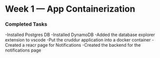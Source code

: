 # Week 1 — App Containerization
### Completed Tasks
-Installed Postgres DB
-Installed DynamoDB
-Added the database explorer extension to vscode
-Put the cruddur application into a docker container
-Created a reacr page for Notifications
-Created the backend for the notifications page
